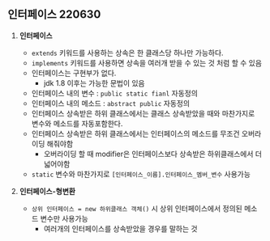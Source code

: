 ## 인터페이스 220630
1. **인터페이스**
    - `extends` 키워드를 사용하는 상속은 한 클래스당 하나만 가능하다.
    - `implements` 키워드를 사용하면 상속을 여러개 받을 수 있는 것 처럼 할 수 있음
    - 인터페이스는 구현부가 없다.
        - jdk 1.8 이후는 가능한 문법이 있음
    - 인터페이스 내의 변수 : `public static fianl` 자동정의
    - 인터페이스 내의 메소드 : `abstract public` 자동정의   
    - 인터페이스 상속받은 하위 클래스에서는 클래스 상속받았을 때와 마찬가지로 변수와 메소드를 자동포함한다.
    - 인터페이스 상속받은 하위 클래스에서는 인터페이스의 메소드를 무조건 오버라이딩 해줘야함
        - 오버라이딩 할 때 modifier은 인터페이스보다 상속받은 하위클래스에서 더 넓어야함
    - `static` 변수와 마찬가지로 `[인터페이스_이름].인터페이스_멤버_변수` 사용가능

2. **인터페이스-형변환**
    - `상위 인터페이스 = new 하위클래스 객체()` 시 상위 인터페이스에서 정의된 메소드 변수만 사용가능
        - 여러개의 인터페이스를 상속받았을 경우를 말하는 것
